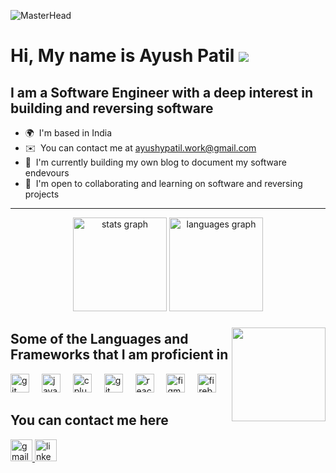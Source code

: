 ![MasterHead](https://repository-images.githubusercontent.com/588181932/e36ec678-7984-4cdd-8e4c-a3932772ff8e)

# Hi, My name is Ayush Patil ![](https://user-images.githubusercontent.com/18350557/176309783-0785949b-9127-417c-8b55-ab5a4333674e.gif)

## I am a Software Engineer with a deep interest in building and reversing software


- 🌍  I'm based in India
- ✉️  You can contact me at [ayushypatil.work@gmail.com](mailto:ayushypatil.work@gmail.com)
- 🧠  I'm currently building my own blog to document my software endevours
- 🤝  I'm open to collaborating and learning on software and reversing projects

---

<div align="center">
  <img src="https://github-readme-stats.vercel.app/api?username=lifeayush&hide_title=false&hide_rank=false&show_icons=true&include_all_commits=true&count_private=true&disable_animations=false&theme=dracula&locale=en&hide_border=false" height="150" alt="stats graph"  />
  <img src="https://github-readme-stats.vercel.app/api/top-langs?username=lifeayush&locale=en&hide_title=false&layout=compact&card_width=320&langs_count=5&theme=dracula&hide_border=false" height="150" alt="languages graph"  />
</div>

###

<img align="right" height="150" src="https://media.tenor.com/vZZEPrwfe6AAAAAi/happy-amine.gif"  />

###

## Some of the Languages and Frameworks that I am proficient in

<div align="left">
  <img src="https://cdn.jsdelivr.net/gh/devicons/devicon/icons/python/python-original.svg" height="30" alt="git logo"  />
  <img width="12" />
  <img src="https://cdn.jsdelivr.net/gh/devicons/devicon/icons/javascript/javascript-original.svg" height="30" alt="javascript logo"  />
  <img width="12" />
  <img src="https://cdn.jsdelivr.net/gh/devicons/devicon/icons/cplusplus/cplusplus-original.svg" height="30" alt="cplusplus logo"  />
  <img width="12" />
  <img src="https://cdn.jsdelivr.net/gh/devicons/devicon/icons/git/git-original.svg" height="30" alt="git logo"  />
  <img width="12" />
  <img src="https://cdn.jsdelivr.net/gh/devicons/devicon/icons/react/react-original.svg" height="30" alt="react logo"  />
  <img width="12" />
  <img src="https://cdn.jsdelivr.net/gh/devicons/devicon/icons/figma/figma-original.svg" height="30" alt="figma logo"  />
  <img width="12" />
  <img src="https://cdn.jsdelivr.net/gh/devicons/devicon/icons/firebase/firebase-plain.svg" height="30" alt="firebase logo"  />
</div>

###

## You can contact me here

<div align="left">
  <a href="mailto:ayushypatil.work@gmail.com" target="_blank">
    <img src="https://img.shields.io/static/v1?message=Gmail&logo=gmail&label=&color=D14836&logoColor=white&labelColor=&style=for-the-badge" height="35" alt="gmail logo"  />
  </a>
  <a href="https://www.linkedin.com/in/lifeayush/" target="_blank">
    <img src="https://img.shields.io/static/v1?message=LinkedIn&logo=linkedin&label=&color=0077B5&logoColor=white&labelColor=&style=for-the-badge" height="35" alt="linkedin logo"  />
  </a>
</div>

###

<br clear="both">